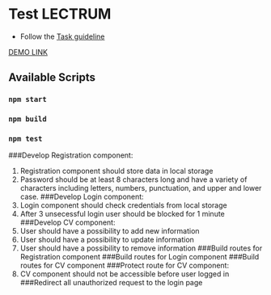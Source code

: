 # Test LECTRUM
- Follow the [Task guideline](https://drive.google.com/file/d/1Tcjbzb4vuhGMEU-7xJWmlDB6haSINSEo/view?usp=sharing)

[DEMO LINK](https://cursorksu.github.io/react_redux-list-of-todos/)
## Available Scripts

### `npm start`
### `npm build`
### `npm test`


###Develop Registration component:
1. Registration component should store data in local storage
2. Password should be at least 8 characters long and have a variety of characters including
letters, numbers, punctuation, and upper and lower case.
###Develop Login component:
1. Login component should check credentials from local storage
2. After 3 unsecessful login user should be blocked for 1 minute
###Develop CV component:
1. User should have a possibility to add new information
2. User should have a possibility to update information
3. User should have a possibility to remove information
###Build routes for Registration component
###Build routes for Login component
###Build routes for CV component
###Protect route for CV component:
1. CV component should not be accessible before user logged in
###Redirect all unauthorized request to the login page
